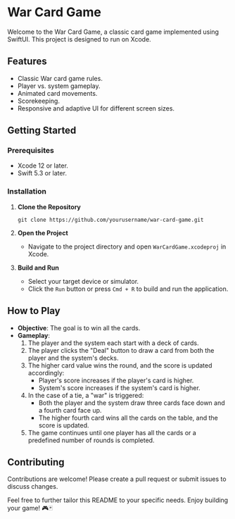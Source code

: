 
# War Card Game

Welcome to the War Card Game, a classic card game implemented using SwiftUI. This project is designed to run on Xcode.

## Features
- Classic War card game rules.
- Player vs. system gameplay.
- Animated card movements.
- Scorekeeping.
- Responsive and adaptive UI for different screen sizes.

## Getting Started

### Prerequisites
- Xcode 12 or later.
- Swift 5.3 or later.

### Installation
1. **Clone the Repository**
   ```
   git clone https://github.com/yourusername/war-card-game.git
   ```
2. **Open the Project**
   - Navigate to the project directory and open `WarCardGame.xcodeproj` in Xcode.

3. **Build and Run**
   - Select your target device or simulator.
   - Click the `Run` button or press `Cmd + R` to build and run the application.

## How to Play

- **Objective**: The goal is to win all the cards.
- **Gameplay**:
  1. The player and the system each start with a deck of cards.
  2. The player clicks the "Deal" button to draw a card from both the player and the system's decks.
  3. The higher card value wins the round, and the score is updated accordingly:
     - Player's score increases if the player's card is higher.
     - System's score increases if the system's card is higher.
  4. In the case of a tie, a "war" is triggered:
     - Both the player and the system draw three cards face down and a fourth card face up.
     - The higher fourth card wins all the cards on the table, and the score is updated.
  5. The game continues until one player has all the cards or a predefined number of rounds is completed.


## Contributing
Contributions are welcome! Please create a pull request or submit issues to discuss changes.

Feel free to further tailor this README to your specific needs. Enjoy building your game! 🎮🃏
